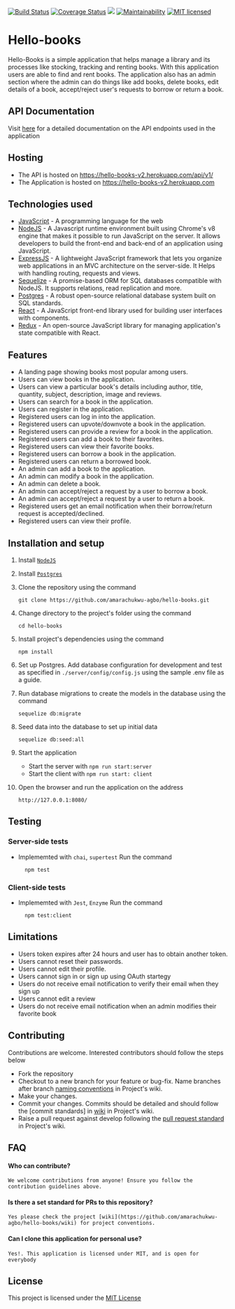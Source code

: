 [![Build Status](https://travis-ci.org/amarachukwu-agbo/hello-books.svg?branch=develop)](https://travis-ci.org/amarachukwu-agbo/hello-books)
[![Coverage Status](http://coveralls.io/repos/github/amarachukwu-agbo/hello-books/badge.svg?branch=develop)](https://coveralls.io/github/amarachukwu-agbo/hello-books?branch=develop)
[![](https://img.shields.io/badge/Protected_by-Hound-a873d1.svg)](https://houndci.com)
[![Maintainability](https://api.codeclimate.com/v1/badges/e82d32cd9204d56c8172/maintainability)](https://codeclimate.com/github/amarachukwu-agbo/hello-books/maintainability)
[![MIT licensed](https://img.shields.io/badge/license-MIT-blue.svg)](https://raw.githubusercontent.com/hyperium/hyper/master/LICENSE)
# Hello-books
Hello-Books is a simple application that helps manage a library and its processes like stocking, tracking and renting books. With this application users are able to find and rent books. The application also has an admin section where the admin can do things like add books, delete books, edit details of a book, accept/reject user's requests to
borrow or return a book.

## API Documentation
Visit [here](https://hello-books-v2.herokuapp.com/docs/#/) for a detailed documentation on the API endpoints used in the application

## Hosting
* The API is hosted on https://hello-books-v2.herokuapp.com/api/v1/
* The Application is hosted on https://hello-books-v2.herokuapp.com

## Technologies used
* [JavaScript](https://www.javascript.com/) - A programming language for the web
* [NodeJS](https://nodejs.org/en/) - A Javascript runtime environment built using Chrome's v8 engine that makes it possible to run JavaScript on the server. It allows developers to build the front-end and back-end of an application using JavaScript.
* [ExpressJS](https://expressjs.com/) - A lightweight JavaScript framework that lets you organize web applications in an MVC architecture on the server-side. It Helps with handling routing, requests and views.
* [Sequelize](http://docs.sequelizejs.com/) - A promise-based ORM for SQL databases compatible with NodeJS. It supports relations, read replication and more.
* [Postgres](https://www.postgresql.org/) - A robust open-source relational database system built on SQL standards.
* [React](https://www.reactjs.org/) - A JavaScript front-end library used for building user interfaces with components.
* [Redux](http://redux.js.org/) - An open-source JavaScript library for managing application's state compatible with React.

## Features
* A landing page showing books most popular among users.
* Users can view books in the application.
* Users can view a particular book's details including author, title, quantity, subject, description, image and reviews.
* Users can search for a book in the application.
* Users can register in the application.
* Registered users can log in into the application.
* Registered users can upvote/downvote a book in the application.
* Registered users can provide a review for a book in the application.
* Registered users can add a book to their favorites.
* Registered users can view their favorite books.
* Registered users can borrow a book in the application.
* Registered users can return a borrowed book.
* An admin can add a book to the application.
* An admin can modify a book in the application.
* An admin can delete a book.
* An admin can accept/reject a request by a user to borrow a book.
* An admin can accept/reject a request by a user to return a book.
* Registered users get an email notification when their borrow/return request is accepted/declined.
* Registered users can view their profile.

## Installation and setup
1. Install [`NodeJS`](https://nodejs.org/en/download/)
2. Install [`Postgres`](https://www.postgresql.org/download/)
3. Clone the repository using the command
    ```
    git clone https://github.com/amarachukwu-agbo/hello-books.git
    ```
4. Change directory to the project's folder using the command
    ```
    cd hello-books
    ```
5. Install project's dependencies using the command
    ```
    npm install
    ```
6. Set up Postgres. Add database configuration for development and test as specified in `./server/config/config.js`        using the sample .env file as a guide.

7. Run database migrations to create the models in the database using the command
    ```
    sequelize db:migrate
    ```
8. Seed data into the database to set up initial data
    ```
    sequelize db:seed:all
    ```
9. Start the application
    * Start the server with ```
    npm run start:server ```
    * Start the client with ```
    npm run start: client ```
10. Open the browser and run the application on the address 
    ```
    http://127.0.0.1:8080/

## Testing
### Server-side tests
- Implememted with `chai`, `supertest`
  Run the command
  ```
    npm test
  ```
### Client-side tests
- Implememted with `Jest`, `Enzyme`
  Run the command
  ```
    npm test:client
  ```

## Limitations
- Users token expires after 24 hours and user has to obtain another token.
- Users cannot reset their passwords.
- Users cannot edit their profile.
- Users cannot sign in or sign up using OAuth startegy
- Users do not receive email notification to verify their email when they sign up
- Users cannot edit a review
- Users do not receive email notification when an admin modifies their favorite book

## Contributing
Contributions are welcome. Interested contributors should follow the steps below
- Fork the repository
- Checkout to a new branch for your feature or bug-fix. Name branches after branch [naming conventions](https://github.com/amarachukwu-agbo/hello-books/wiki/PR-Conventions) in Project's wiki.
- Make your changes.
- Commit your changes. Commits should be detailed and should follow the [commit standards] in [wiki](https://github.com/amarachukwu-agbo/hello-books/wiki/Commit-Message-Conventions) in Project's wiki.
- Raise a pull request against develop following the [pull request standard](https://github.com/amarachukwu-agbo/hello-books/wiki/PR-Conventions) in Project's wiki.

## FAQ
#### Who can contribute?
    We welcome contributions from anyone! Ensure you follow the contribution guidelines above.
#### Is there a set standard for PRs to this repository?
    Yes please check the project [wiki](https://github.com/amarachukwu-agbo/hello-books/wiki) for project conventions.
#### Can I clone this application for personal use?
    Yes!. This application is licensed under MIT, and is open for
    everybody
## License
This project is licensed under the [MIT License](https://github.com/amarachukwu-agbo/hello-books/blob/develop/LICENSE)